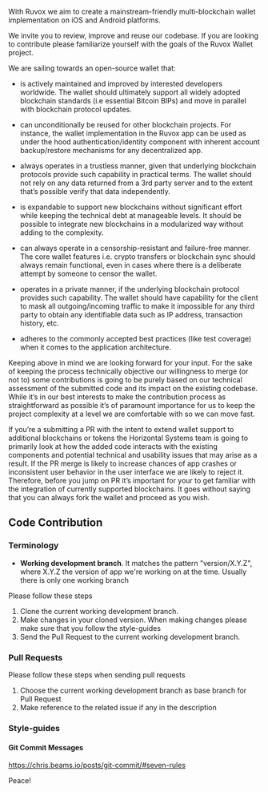With Ruvox we aim to create a mainstream-friendly multi-blockchain wallet implementation on iOS and Android platforms. 

We invite you to review, improve and reuse our codebase. If you are looking to contribute please familiarize yourself with the goals of the Ruvox Wallet project. 

We are sailing towards an open-source wallet that:

- is actively maintained and improved by interested developers worldwide. The wallet should ultimately support all widely adopted blockchain standards (i.e essential Bitcoin BIPs) and move in parallel with blockchain protocol updates.

- can unconditionally be reused for other blockchain projects. For instance, the wallet implementation in the Ruvox app can be used as under the hood authentication/identity component with inherent account backup/restore mechanisms for any decentralized app.

- always operates in a trustless manner, given that underlying blockchain protocols provide such capability in practical terms. The wallet should not rely on any data returned from a 3rd party server and to the extent that’s possible verify that data independently.

- is expandable to support new blockchains without significant effort while keeping the technical debt at manageable levels. It should be possible to integrate new blockchains in a modularized way without adding to the complexity.

-  can always operate in a censorship-resistant and failure-free manner. The core wallet features i.e. crypto transfers or blockchain sync should always remain functional, even in cases where there is a deliberate attempt by someone to censor the wallet.

- operates in a private manner, if the underlying blockchain protocol provides such capability. The wallet should have capability for the client to mask all outgoing/incoming traffic to make it impossible for any third party to obtain any identifiable data such as IP address, transaction history, etc.

- adheres to the commonly accepted best practices (like test coverage) when it comes to the application architecture. 

Keeping above in mind we are looking forward for your input. For the sake of keeping the process technically objective our willingness to merge (or not to) some contributions is going to be purely based on our technical assessment of the submitted code and its impact on the existing codebase. While it’s in our best interests to make the contribution process as straightforward as possible it’s of paramount importance for us to keep  the project complexity at a level we are comfortable with so we can move fast.

If you’re a submitting a PR with the intent to extend wallet support to additional blockchains or tokens the Horizontal Systems team is going to primarily look at how the added code interacts with the existing components and potential technical and usability issues that may arise as a result. If the PR merge is likely to increase chances of app crashes or inconsistent user behavior in the user interface we are likely to reject it. Therefore, before you jump on PR it’s important for your to get familiar with the integration of currently supported blockchains. It goes without saying that you can always fork the wallet and proceed as you wish.

## Code Contribution

### Terminology

* **Working development branch**. It matches the pattern "version/X.Y.Z", where X.Y.Z the version of app we're working on at the time. Usually there is only one working branch

Please follow these steps

1. Clone the current working development branch.
1. Make changes in your cloned version. When making changes please make sure that you follow the style-guides
1. Send the Pull Request to the current working development branch.

### Pull Requests

Please follow these steps when sending pull requests

1. Choose the current working development branch as base branch for Pull Request
1. Make reference to the related issue if any in the description

### Style-guides

#### Git Commit Messages

https://chris.beams.io/posts/git-commit/#seven-rules

Peace!
